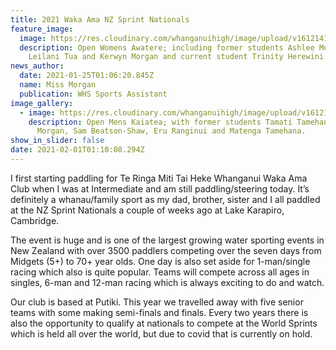 ```yaml
---
title: 2021 Waka Ama NZ Sprint Nationals
feature_image:
  image: https://res.cloudinary.com/whanganuihigh/image/upload/v1612141864/News/Kerwyn_Morgan.141844946_707541546572335_8256100695236992703_n.jpg
  description: Open Womens Awatere; including former students Ashlee Morgan,
    Leilani Tua and Kerwyn Morgan and current student Trinity Herewini.
news_author:
  date: 2021-01-25T01:06:20.845Z
  name: Miss Morgan
  publication: WHS Sports Assistant
image_gallery:
  - image: https://res.cloudinary.com/whanganuihigh/image/upload/v1612141837/News/Kerwyn_Morgan.139526844_4262086533806549_5127786566906157894_n.jpg
    description: Open Mens Kaiatea; with former students Tamati Tamehana, Sean
      Morgan, Sam Beatson-Shaw, Eru Ranginui and Matenga Tamehana.
show_in_slider: false
date: 2021-02-01T01:10:08.294Z
---
```

I first starting paddling for Te Ringa Miti Tai Heke Whanganui Waka Ama Club when I was at Intermediate and am still paddling/steering today. It’s definitely a whanau/family sport as my dad, brother, sister and I all paddled at the NZ Sprint Nationals a couple of weeks ago at Lake Karapiro, Cambridge. 

The event is huge and is one of the largest growing water sporting events in New Zealand with over 3500 paddlers competing over the seven days from Midgets (5+) to 70+ year olds.  One day is also set aside for 1-man/single racing which also is quite popular.  Teams will compete across all ages in singles, 6-man and 12-man racing which is always exciting to do and watch.

Our club is based at Putiki. This year we travelled away with five senior teams with some making semi-finals and finals. Every two years there is also the opportunity to qualify at nationals to compete at the World Sprints which is held all over the world, but due to covid that is currently on hold.
